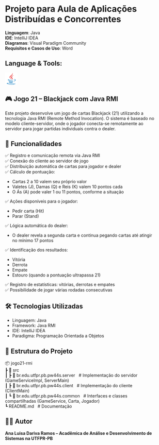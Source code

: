 # Projeto para Aula de Aplicações Distribuídas e Concorrentes

**Linguagem**: Java  
**IDE**: IntelliJ IDEA  
**Diagramas**: Visual Paradigm Community  
**Requisitos e Casos de Uso**: Word  

<h2 align="left"> Language & Tools: </h2>

<p align="left">

  <!-- Java -->
  <a href="https://www.java.com" target="_blank" rel="noreferrer">
      <img src="https://raw.githubusercontent.com/devicons/devicon/master/icons/java/java-original.svg" alt="Java" width="40" height="40"/>
  </a>
</p>

## 🎮 Jogo 21 – Blackjack com Java RMI

Este projeto desenvolve um jogo de cartas Blackjack (21) utilizando a tecnologia Java RMI (Remote Method Invocation). O sistema é baseado no modelo cliente-servidor, onde o jogador conecta-se remotamente ao servidor para jogar partidas individuais contra o dealer.

## 📌 Funcionalidades

✅ Registro e comunicação remota via Java RMI  
✅ Conexão do cliente ao servidor de jogo  
✅ Distribuição automática de cartas para jogador e dealer  
✅ Cálculo de pontuação:
- Cartas 2 a 10 valem seu próprio valor  
- Valetes (J), Damas (Q) e Reis (K) valem 10 pontos cada  
- O Ás (A) pode valer 1 ou 11 pontos, conforme a situação  

✅ Ações disponíveis para o jogador:
- Pedir carta (Hit)  
- Parar (Stand)  

✅ Lógica automática do dealer:
- O dealer revela a segunda carta e continua pegando cartas até atingir no mínimo 17 pontos  

✅ Identificação dos resultados:
- Vitória  
- Derrota  
- Empate  
- Estouro (quando a pontuação ultrapassa 21)  

✅ Registro de estatísticas: vitórias, derrotas e empates  
✅ Possibilidade de jogar várias rodadas consecutivas  

## 🛠️ Tecnologias Utilizadas

- Linguagem: Java  
- Framework: Java RMI  
- IDE: IntelliJ IDEA  
- Paradigma: Programação Orientada a Objetos  

## 📂 Estrutura do Projeto

📦 jogo21-rmi  
┣ 📂 src  
┃ ┣ 📂 br.edu.utfpr.pb.pw44s.server &nbsp;&nbsp;# Implementação do servidor (GameServiceImpl, ServerMain)  
┃ ┣ 📂 br.edu.utfpr.pb.pw44s.client &nbsp;&nbsp;# Implementação do cliente (ClientMain)  
┃ ┗ 📂 br.edu.utfpr.pb.pw44s.common &nbsp;&nbsp;# Interfaces e classes compartilhadas (GameService, Carta, Jogador)  
┗ README.md &nbsp;&nbsp;# Documentação  

## 👩‍💻 Autor

**Ana Luisa Dariva Ramos – Acadêmica de Análise e Desenvolvimento de Sistemas na UTFPR-PB**

